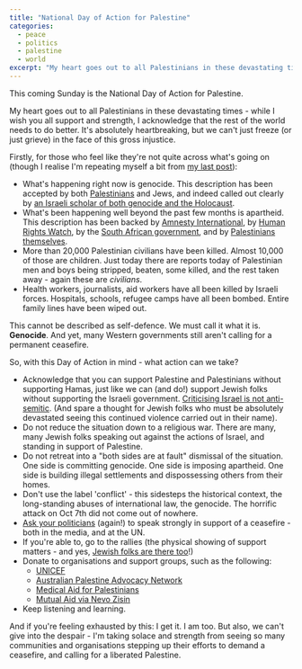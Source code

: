 ```yaml
---
title: "National Day of Action for Palestine"
categories:
  - peace
  - politics
  - palestine
  - world
excerpt: "My heart goes out to all Palestinians in these devastating times - while I wish you all support and strength, I acknowledge that the rest of the world needs to do better."
---
```


This coming Sunday is the National Day of Action for Palestine.

My heart goes out to all Palestinians in these devastating times - while I wish you all support and strength, I acknowledge that the rest of the world needs to do better. It's absolutely heartbreaking, but we can't just freeze (or just grieve) in the face of this gross injustice.

Firstly, for those who feel like they're not quite across what's going on (though I realise I'm repeating myself a bit from [my last post](https://freelancing-gods.com/2023/12/03/silence-is-how-injustice-takes-root)):

* What's happening right now is genocide. This description has been accepted by both [Palestinians](https://www.instagram.com/p/Cyji8_kNGDb/) and Jews, and indeed called out clearly by [an Israeli scholar of both genocide and the Holocaust](https://jewishcurrents.org/a-textbook-case-of-genocide).
* What's been happening well beyond the past few months is apartheid. This description has been backed by [Amnesty International](https://www.amnesty.org.au/israels-apartheid-against-palestinians-a-look-into-decades-of-oppression-report/), by [Human Rights Watch](https://www.hrw.org/news/2021/07/19/israeli-apartheid-threshold-crossed), by the [South African government](https://www.aljazeera.com/news/2022/7/26/south-africa-calls-for-israels-proscription-as-apartheid-state), and by [Palestinians themselves](https://www.instagram.com/p/CyswI0MtoUw/).
* More than 20,000 Palestinian civilians have been killed. Almost 10,000 of those are children. Just today there are reports today of Palestinian men and boys being stripped, beaten, some killed, and the rest taken away - again these are _civilians_.
* Health workers, journalists, aid workers have all been killed by Israeli forces. Hospitals, schools, refugee camps have all been bombed. Entire family lines have been wiped out.

This cannot be described as self-defence. We must call it what it is. **Genocide**. And yet, many Western governments still aren't calling for a permanent ceasefire.

So, with this Day of Action in mind - what action can we take?

* Acknowledge that you can support Palestine and Palestinians without supporting Hamas, just like we can (and do!) support Jewish folks without supporting the Israeli government. [Criticising Israel is not anti-semitic](https://www.nplusonemag.com/online-only/online-only/a-dangerous-conflation/). (And spare a thought for Jewish folks who must be absolutely devastated seeing this continued violence carried out in their name).
* Do not reduce the situation down to a religious war. There are many, many Jewish folks speaking out against the actions of Israel, and standing in support of Palestine.
* Do not retreat into a "both sides are at fault" dismissal of the situation. One side is committing genocide. One side is imposing apartheid. One side is building illegal settlements and dispossessing others from their homes.
* Don't use the label 'conflict' - this sidesteps the historical context, the long-standing abuses of international law, the genocide. The horrific attack on Oct 7th did not come out of nowhere.
* [Ask your politicians](https://apan.org.au/israel_stop/) (again!) to speak strongly in support of a ceasefire - both in the media, and at the UN.
* If you're able to, go to the rallies (the physical showing of support matters - and yes, [Jewish folks are there too](https://www.instagram.com/p/C0YjSr6xEj5/)!)
* Donate to organisations and support groups, such as the following:
  * [UNICEF](https://www.unicef.org.au/donate/children-gaza-crisis-appeal)
  * [Australian Palestine Advocacy Network](https://apan.org.au/donate/)
  * [Medical Aid for Palestinians](https://www.map.org.uk)
  * [Mutual Aid via Nevo Zisin](https://www.instagram.com/p/Cz-LBo6xq6B/)
* Keep listening and learning.

And if you're feeling exhausted by this: I get it. I am too. But also, we can't give into the despair - I'm taking solace and strength from seeing so many communities and organisations stepping up their efforts to demand a ceasefire, and calling for a liberated Palestine.
